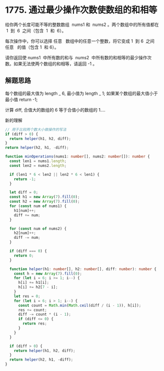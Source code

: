 # 1775. 通过最少操作次数使数组的和相等

给你两个长度可能不等的整数数组  nums1 和  nums2 。两个数组中的所有值都在  1  到  6  之间（包含  1  和  6）。

每次操作中，你可以选择 任意   数组中的任意一个整数，将它变成 1  到 6  之间 任意   的值（包含 1  和 6）。

请你返回使 nums1  中所有数的和与  nums2  中所有数的和相等的最少操作次数。如果无法使两个数组的和相等，请返回 -1 。

## 解题思路

每个数组的最大值为 length _ 6, 最小值为 length _ 1;
如果某个数组的最大值小于最小值 return -1;

计算 diff, 合值大的数组的 6 等于合值小的数组的 1....

新的理解

```javascript
// 用于比较两个数大小做操作的写法
if (diff > 0) {
  return helper(h1, h2, diff);
}
return helper(h2, h1, -diff);
```

```typescript
function minOperations(nums1: number[], nums2: number[]): number {
  const len1 = nums1.length;
  const len2 = nums2.length;

  if (len1 * 6 < len2 || len2 * 6 < len1) {
    return -1;
  }

  let diff = 0;
  const h1 = new Array(7).fill(0);
  const h2 = new Array(7).fill(0);
  for (const num of nums1) {
    h1[num]++;
    diff += num;
  }

  for (const num of nums2) {
    h2[num]++;
    diff -= num;
  }

  if (diff === 0) {
    return 0;
  }

  function helper(h1: number[], h2: number[], diff: number): number {
    const h = new Array(7).fill(0);
    for (let i = 6; i >= 1; i--) {
      h[i] += h1[i];
      h[i] += h2[7 - i];
    }
    let res = 0;
    for (let i = 6; i > 1; i--) {
      const count = Math.min(Math.ceil(diff / (i - 1)), h[i]);
      res += count;
      diff -= count * (i - 1);
      if (diff <= 0) {
        return res;
      }
    }
  }

  if (diff > 0) {
    return helper(h1, h2, diff);
  }
  return helper(h2, h1, -diff);
}
```
